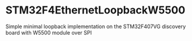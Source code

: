 # STM32F4EthernetLoopbackW5500
Simple minimal loopback implementation on the STM32F407VG discovery board with W5500 module over SPI
